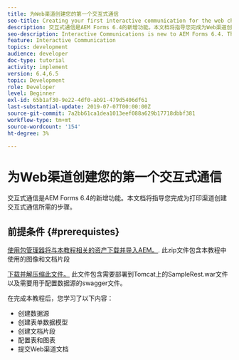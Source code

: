 ```yaml
---
title: 为Web渠道创建您的第一个交互式通信
seo-title: Creating your first interactive communication for the web channel
description: 交互式通信是AEM Forms 6.4的新增功能。本文档将指导您完成为Web渠道创建交互式通信所需的步骤。
seo-description: Interactive Communications is new to AEM Forms 6.4. This document will walk you through the steps needed to create an interactive communication for the web channel.
feature: Interactive Communication
topics: development
audience: developer
doc-type: tutorial
activity: implement
version: 6.4,6.5
topic: Development
role: Developer
level: Beginner
exl-id: 65b1af30-9e22-4df0-ab91-479d5406df61
last-substantial-update: 2019-07-07T00:00:00Z
source-git-commit: 7a2bb61ca1dea1013eef088a629b17718dbbf381
workflow-type: tm+mt
source-wordcount: '154'
ht-degree: 3%

---
```


# 为Web渠道创建您的第一个交互式通信

交互式通信是AEM Forms 6.4的新增功能。本文档将指导您完成为打印渠道创建交互式通信所需的步骤。

## 前提条件 {#prerequistes}

[使用包管理器将与本教程相关的资产下载并导入AEM。](assets/gettingstartedassets.zip). 此zip文件包含本教程中使用的图像和文档片段

[下载并解压缩此文件。](assets/warfileandswaggerfile.zip) 此文件包含需要部署到Tomcat上的SampleRest.war文件以及需要用于配置数据源的swagger文件。

在完成本教程后，您学习了以下内容：

* 创建数据源
* 创建表单数据模型
* 创建文档片段
* 配置表和图表
* 提交Web渠道文档
